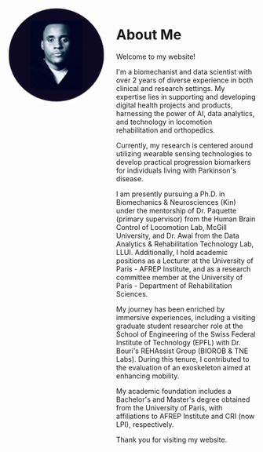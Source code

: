 <div style="display: flex; align-items: top; margin-bottom: 20px;">
  <img src="linkedin.png" alt="Ma Photo" style="border-radius: 50%; width: 200px; height: 200px; margin-right: 20px;">
  <div>
    <h1>About Me</h1>
    <p>Welcome to my website!</p>
    <p>I'm a biomechanist and data scientist with over 2 years of diverse experience in both clinical and research settings. My expertise lies in supporting and developing digital health projects and products, harnessing the power of AI, data analytics, and technology in locomotion rehabilitation and orthopedics.</p>
    <p>Currently, my research is centered around utilizing wearable sensing technologies to develop practical progression biomarkers for individuals living with Parkinson's disease.</p>
    <p>I am presently pursuing a Ph.D. in Biomechanics & Neurosciences (Kin) under the mentorship of Dr. Paquette (primary supervisor) from the Human Brain Control of Locomotion Lab, McGill University, and Dr. Awai from the Data Analytics & Rehabilitation Technology Lab, LLUI. Additionally, I hold academic positions as a Lecturer at the University of Paris - AFREP Institute, and as a research committee member at the University of Paris - Department of Rehabilitation Sciences.</p>
    <p>My journey has been enriched by immersive experiences, including a visiting graduate student researcher role at the School of Engineering of the Swiss Federal Institute of Technology (EPFL) with Dr. Bouri's REHAssist Group (BIOROB & TNE Labs). During this tenure, I contributed to the evaluation of an exoskeleton aimed at enhancing mobility.</p>
    <p>My academic foundation includes a Bachelor's and Master's degree obtained from the University of Paris, with affiliations to AFREP Institute and CRI (now LPI), respectively.</p>
    <p>Thank you for visiting my website.</p>
  </div>
</div>

